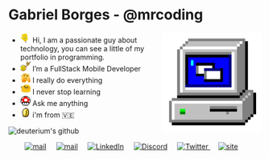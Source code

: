 # Gabriel Borges - @mrcoding

<img align="right" alt="GIF" src="https://github.com/deut-erium/deut-erium/blob/master/assets/computer.gif?raw=1" width="200vw" /> 

- <img alt="GIF" src="https://github.com/deut-erium/deut-erium/blob/master/assets/wave.gif?raw=1" width="20vw" /> Hi, I am a passionate guy about technology, you can see a little of my portfolio in programming.
- <img alt="GIF" src="https://github.com/deut-erium/deut-erium/blob/master/assets/headbang.gif?raw=1" width="20vw" /> I’m a FullStack Mobile Developer
- <img alt="GIF" src="https://github.com/deut-erium/deut-erium/blob/master/assets/hmm.gif?raw=1" width="20vw" /> I really do everything
- <img alt="GIF" src="https://github.com/deut-erium/deut-erium/blob/master/assets/happy.gif?raw=1" width="20vw" /> I never stop learning
- <img alt="GIF" src="https://github.com/deut-erium/deut-erium/blob/master/assets/powerup.gif?raw=1" width="20vw" /> Ask me anything
- <img alt="GIF" src="https://github.com/deut-erium/deut-erium/blob/master/assets/coin.gif?raw=1" width="20vw" /> i'm from 🇻🇪



![deuterium's github](https://github-readme-stats.vercel.app/api?username=gabrielborgess&show_icons=true&hide_border=true)

<p align="center">
 <a href="mailto:gbordesc@uft.edu"><img src="https://github.com/gabrielborgess/gabrielborgess/blob/master/assets/gmail.svg" width="30px" alt="mail"></a> &nbsp; &nbsp;
   <a href="https://github.com/gabrielborgess"><img src="https://github.com/gabrielborgess/gabrielborgess/blob/master/assets/github.svg" width="30px" alt="mail"></a> &nbsp; &nbsp;
  <a href="https://www.linkedin.com/in/gabriel-borges-86b366156/"><img src="https://github.com/gabrielborgess/gabrielborgess/blob/master/assets/linkedin.svg" width="30px" alt="LinkedIn"></a> &nbsp; &nbsp;
 <a href="https://discord.com/users/ggcst#8613"><img src="https://github.com/gabrielborgess/gabrielborgess/blob/master/assets/discord.svg" width="30px" alt="Discord"></a> &nbsp; &nbsp;
  <a href="https://twitter.com/gabo_bgs"><img src="https://github.com/gabrielborgess/gabrielborgess/blob/master/assets/twitter.svg" width="30px" alt="Twitter">     </a> &nbsp; &nbsp;
  <a href="https://gabrielborges.tk"><img src="https://github.com/gabrielborgess/gabrielborgess/blob/master/assets/site.svg" width="30px" alt="site"></a> &nbsp; &nbsp;
</p>

